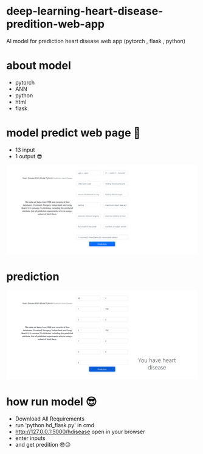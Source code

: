 # deep-learning-heart-disease-predition-web-app
AI model for prediction heart disease web app (pytorch , flask , python)
# about model 
- pytorch
- ANN
- python 
- html
- flask

# model predict web page 🤩
- 13 input
- 1 output 😎

![predict web page](images/a1.png)

# prediction 

![predict web page](images/a2.png)


# how run model 😎
- Download All Requirements
- run 'python hd_flask.py' in cmd
- http://127.0.0.1:5000/hdisease open in your browser
- enter inputs
- and get predition 😎😉
